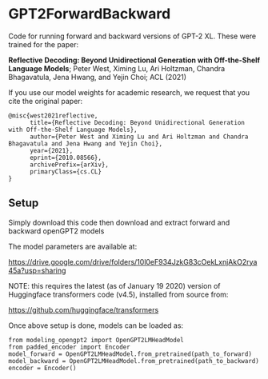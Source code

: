 # GPT2ForwardBackward
Code for running forward and backward versions of GPT-2 XL. These were trained for the paper:

**Reflective Decoding: Beyond Unidirectional Generation with Off-the-Shelf Language Models**; Peter West, Ximing Lu, Ari Holtzman, Chandra Bhagavatula, Jena Hwang, and Yejin Choi; ACL (2021)

If you use our model weights for academic research, we request that you cite the original paper:

```
@misc{west2021reflective,
      title={Reflective Decoding: Beyond Unidirectional Generation with Off-the-Shelf Language Models}, 
      author={Peter West and Ximing Lu and Ari Holtzman and Chandra Bhagavatula and Jena Hwang and Yejin Choi},
      year={2021},
      eprint={2010.08566},
      archivePrefix={arXiv},
      primaryClass={cs.CL}
}
```

## Setup

Simply download this code
then download and extract forward and backward openGPT2 models

The model parameters are available at:

https://drive.google.com/drive/folders/10l0eF934JzkG83cOekLxnjAkO2rya45a?usp=sharing


NOTE: this requires the latest (as of January 19 2020) version
of Huggingface transformers code (v4.5), installed from source from:

https://github.com/huggingface/transformers

Once above setup is done, models can be loaded as:
```
from modeling_opengpt2 import OpenGPT2LMHeadModel
from padded_encoder import Encoder
model_forward = OpenGPT2LMHeadModel.from_pretrained(path_to_forward)
model_backward = OpenGPT2LMHeadModel.from_pretrained(path_to_backward)
encoder = Encoder()
```
